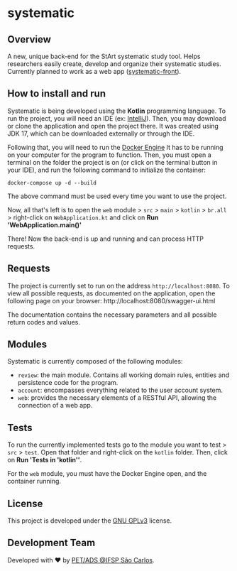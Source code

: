 # systematic
## Overview
A new, unique back-end for the StArt systematic study tool. Helps researchers easily create, develop and organize their systematic studies.
Currently planned to work as a web app ([systematic-front](https://github.com/pet-ads/systematic-front)).

## How to install and run
Systematic is being developed using the **Kotlin** programming language. To run the project, you will need an IDE (ex: [IntelliJ](https://www.jetbrains.com/idea/)).
Then, you may download or clone the application and open the project there. It was created using JDK 17, which can be downloaded externally or through the IDE.

Following that, you will need to run the [Docker Engine](https://www.docker.com/products/docker-desktop/) It has to be running on your computer for the program to function.
Then, you must open a terminal on the folder the project is on (or click on the terminal button in your IDE), and run the following command to initialize the container:

`docker-compose up -d --build`

The above command must be used every time you want to use the project.

Now, all that's left is to open the `web` module > `src` > `main` > `kotlin` > `br.all` > right-click on `WebApplication.kt` and click on **Run 'WebApplication.main()'** 

There! Now the back-end is up and running and can process HTTP requests.

## Requests
The project is currently set to run on the address `http://localhost:8080`. To view all possible requests, as documented on the application, open the following page on your browser:
http://localhost:8080/swagger-ui.html

The documentation contains the necessary parameters and all possible return codes and values.

## Modules
Systematic is currently composed of the following modules:

- `review`: the main module. Contains all working domain rules, entities and persistence code for the program.
- `account`: encompasses everything related to the user account system.
- `web`: provides the necessary elements of a RESTful API, allowing the connection of a web app.

## Tests
To run the currently implemented tests go to the module you want to test > `src` > `test`. Open that folder and right-click on the `kotlin` folder. 
Then, click on **Run 'Tests in 'kotlin''**.

For the `web` module, you must have the Docker Engine open, and the container running.

## License
This project is developed under the [GNU GPLv3](https://www.gnu.org/licenses/gpl-3.0.pt-br.html) license.

## Development Team
Developed with :heart: by [PET/ADS @IFSP São Carlos](http://petads.paginas.scl.ifsp.edu.br/).
